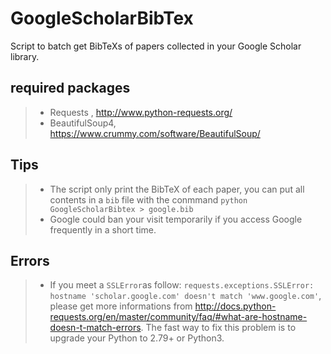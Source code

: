 # GoogleScholarBibTex
Script to batch get BibTeXs of papers collected in your Google Scholar library.

## required packages
> * Requests ,  http://www.python-requests.org/
> * BeautifulSoup4, https://www.crummy.com/software/BeautifulSoup/

## Tips
> * The script only print the BibTeX of each paper, you can put all contents in a `bib` file with the conmmand `python GoogleScholarBibtex > google.bib`
> * Google could ban your visit temporarily if you access Google frequently in a short time.  

## Errors
> * If you meet a `SSLError`as follow: `requests.exceptions.SSLError: hostname 'scholar.google.com' doesn't match 'www.google.com'`, please get more informations from http://docs.python-requests.org/en/master/community/faq/#what-are-hostname-doesn-t-match-errors. The fast way to fix this problem is to upgrade your Python to 2.79+ or Python3. 

